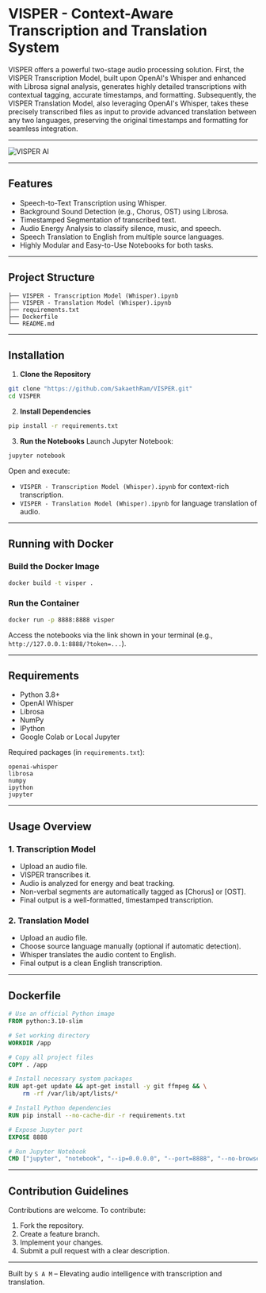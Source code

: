 # VISPER - Context-Aware Transcription and Translation System

VISPER offers a powerful two-stage audio processing solution. First, the VISPER Transcription Model, built upon OpenAI's Whisper and enhanced with Librosa signal analysis, generates highly detailed transcriptions with contextual tagging, accurate timestamps, and formatting. Subsequently, the VISPER Translation Model, also leveraging OpenAI's Whisper, takes these precisely transcribed files as input to provide advanced translation between any two languages, preserving the original timestamps and formatting for seamless integration.

---

![VISPER AI](https://github.com/user-attachments/assets/3bc52e9c-5291-4358-829d-f19970701e3a)

---


## Features

- Speech-to-Text Transcription using Whisper.
- Background Sound Detection (e.g., Chorus, OST) using Librosa.
- Timestamped Segmentation of transcribed text.
- Audio Energy Analysis to classify silence, music, and speech.
- Speech Translation to English from multiple source languages.
- Highly Modular and Easy-to-Use Notebooks for both tasks.

---

## Project Structure

```
├── VISPER - Transcription Model (Whisper).ipynb
├── VISPER - Translation Model (Whisper).ipynb
├── requirements.txt
├── Dockerfile
└── README.md
```

---

## Installation

1. **Clone the Repository**
```bash
git clone "https://github.com/SakaethRam/VISPER.git"
cd VISPER
```

2. **Install Dependencies**
```bash
pip install -r requirements.txt
```

3. **Run the Notebooks**
Launch Jupyter Notebook:
```bash
jupyter notebook
```
Open and execute:
- `VISPER - Transcription Model (Whisper).ipynb` for context-rich transcription.
- `VISPER - Translation Model (Whisper).ipynb` for language translation of audio.

---

## Running with Docker

### Build the Docker Image
```bash
docker build -t visper .
```

### Run the Container
```bash
docker run -p 8888:8888 visper
```

Access the notebooks via the link shown in your terminal (e.g., `http://127.0.0.1:8888/?token=...`).

---

## Requirements

- Python 3.8+
- OpenAI Whisper
- Librosa
- NumPy
- IPython
- Google Colab or Local Jupyter

Required packages (in `requirements.txt`):
```
openai-whisper
librosa
numpy
ipython
jupyter
```

---

## Usage Overview

### 1. Transcription Model
- Upload an audio file.
- VISPER transcribes it.
- Audio is analyzed for energy and beat tracking.
- Non-verbal segments are automatically tagged as [Chorus] or [OST].
- Final output is a well-formatted, timestamped transcription.

### 2. Translation Model
- Upload an audio file.
- Choose source language manually (optional if automatic detection).
- Whisper translates the audio content to English.
- Final output is a clean English transcription.

---

## Dockerfile

```dockerfile
# Use an official Python image
FROM python:3.10-slim

# Set working directory
WORKDIR /app

# Copy all project files
COPY . /app

# Install necessary system packages
RUN apt-get update && apt-get install -y git ffmpeg && \
    rm -rf /var/lib/apt/lists/*

# Install Python dependencies
RUN pip install --no-cache-dir -r requirements.txt

# Expose Jupyter port
EXPOSE 8888

# Run Jupyter Notebook
CMD ["jupyter", "notebook", "--ip=0.0.0.0", "--port=8888", "--no-browser", "--allow-root"]
```

---

## Contribution Guidelines

Contributions are welcome. To contribute:
1. Fork the repository.
2. Create a feature branch.
3. Implement your changes.
4. Submit a pull request with a clear description.

---

Built by `S A M` – Elevating audio intelligence with transcription and translation.

